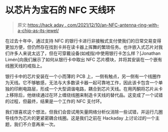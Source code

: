 # 以芯片为宝石的 NFC 天线环

> 原文:[https://hack aday . com/2021/12/10/an-NFC-antenna-ring-with-a-chip-as-its-jewel/](https://hackaday.com/2021/12/10/an-nfc-antenna-ring-with-a-chip-as-its-jewel/)

在过去十年中，通过支持 NFC 的银行卡进行非接触式支付使我们的日常交易变得更加方便，但仍然存在找到卡并在读卡器上挥舞的繁琐任务。也许嵌入式芯片对我们许多人来说太远了，但在可穿戴设备(如戒指)中使用银行卡怎么样？[Jonathan Limén]向我们展示了如何从银行卡中取出 NFC 芯片模块，并将其安装在一个嵌有线圈天线的戒指上。

银行卡中的芯片安装在一个小而薄的 PCB 上，一侧有触点，另一侧有一个线圈作为天线。它不够敏感，无法与大多数读卡器一起可靠地工作，因此该卡包含一个单独的印刷电路层，形成一个大型调谐电路，耦合到芯片天线。在用丙酮将芯片从卡上移除后，他继续通过在环上缠绕线圈来制造卡天线的替代品。这变成了一个试错的过程，但最终，结果是一个工作的 NFC 支付环。

我们很喜欢这个想法，但我们会尝试用矢量网络分析仪消除一些试错，并运行几圈导线作为芯片的更紧密耦合线圈。这是我们之前在 Hackaday 上讨论过的一个主题，我们不介意再来一次。